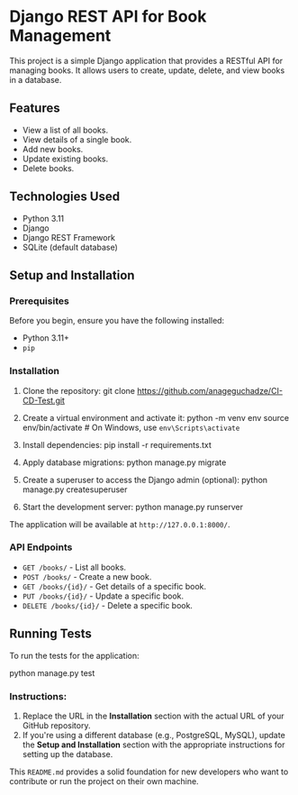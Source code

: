 # Django REST API for Book Management

This project is a simple Django application that provides a RESTful API for managing books. It allows users to create, update, delete, and view books in a database.

## Features
- View a list of all books.
- View details of a single book.
- Add new books.
- Update existing books.
- Delete books.

## Technologies Used
- Python 3.11
- Django
- Django REST Framework
- SQLite (default database)

## Setup and Installation

### Prerequisites
Before you begin, ensure you have the following installed:
- Python 3.11+
- `pip`

### Installation
1. Clone the repository:
    git clone https://github.com/anageguchadze/CI-CD-Test.git

2. Create a virtual environment and activate it:
    python -m venv env
    source env/bin/activate  # On Windows, use `env\Scripts\activate`

3. Install dependencies:
    pip install -r requirements.txt
    

4. Apply database migrations:
    python manage.py migrate
  

5. Create a superuser to access the Django admin (optional):
    python manage.py createsuperuser
    

6. Start the development server:
    python manage.py runserver
   

The application will be available at `http://127.0.0.1:8000/`.

### API Endpoints
- `GET /books/` - List all books.
- `POST /books/` - Create a new book.
- `GET /books/{id}/` - Get details of a specific book.
- `PUT /books/{id}/` - Update a specific book.
- `DELETE /books/{id}/` - Delete a specific book.

## Running Tests

To run the tests for the application:

python manage.py test


### Instructions:
1. Replace the URL in the **Installation** section with the actual URL of your GitHub repository.
2. If you're using a different database (e.g., PostgreSQL, MySQL), update the **Setup and Installation** section with the appropriate instructions for setting up the database.

This `README.md` provides a solid foundation for new developers who want to contribute or run the project on their own machine.
